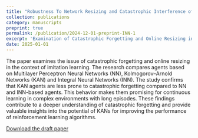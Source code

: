 ```yaml
---
title: "Robustness To Network Resizing and Catastrophic Interference of Kolmogorov-Arnold and Integral Networks in Imitation Learning"
collection: publications
category: manuscripts
preprint: true
permalink: /publication/2024-12-01-preprint-INN-1
excerpt: 'Examination of Catastrophic Forgetting and Online Resizing in Imitation Learning'
date: 2025-01-01
---
```


The paper examines the issue of catastrophic forgetting and online resizing in the context of imitation learning. The research compares agents based on Multilayer Perceptron Neural Networks (NN), Kolmogorov–Arnold Networks (KAN) and Integral Neural Networks (INN). The study confirms that KAN agents are less prone to catastrophic forgetting compared to NN and INN-based agents. This behavior makes them promising for continuous learning in complex environments with long episodes. These findings contribute to a deeper understanding of catastrophic forgetting and provide valuable insights into the potential of KANs for improving the performance of reinforcement learning algorithms. 

[Download the draft paper](assets/pdf/2024-12-01-preprint-INN-1.pdf)